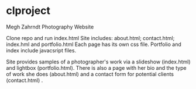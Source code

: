 # clproject
Megh Zahrndt Photography Website

Clone repo and run index.html
Site includes: about.html; contact.html; index.hml and portfolio.html
Each page has its own css file. Portfolio and index include javacsript files.

Site provides samples of a photographer's work via a slideshow (index.html) and lightbox (portfolio.html).  There is also a page with her bio and the type of work she does (about.html) and a contact form for potential clients (contact.html)
.
